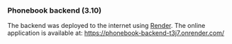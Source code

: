 ### Phonebook backend (3.10)

The backend was deployed to the internet using [Render](https://render.com/). The online application is available at:
https://phonebook-backend-t3j7.onrender.com/